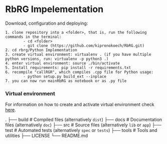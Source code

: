 # RbRG Impelementation
Download, configuration and deploying:

    1. clone repository into a <folder>, that is, run the following commands in the terminal:
            - cd <folder>
            - git clone (https://github.com/kipronokoech/RbRG.git)
    2. cd rbrg/Python Implementation
    3. create virtual environment: virtualenv . (if you have multiple python versions, run: virtualenv -p python3 .)
    4. enter virtual environment: source ./bin/activate
    5. Install requirements: pip install -r requirements.txt 
    6. recompile "callRGR", which compiles .cpp file for Python usage:
            - python setup.py build_ext --inplace
    7. you can now run mainRbRG as notebook or as .py file
    
### Virtual environment 
For information on how to create and activate virtual environment check [here](https://uoa-eresearch.github.io/eresearch-cookbook/recipe/2014/11/26/python-virtual-env/).

 .
    ├── build                   # Compiled files (alternatively `dist`)
    ├── docs                    # Documentation files (alternatively `doc`)
    ├── src                     # Source files (alternatively `lib` or `app`)
    ├── test                    # Automated tests (alternatively `spec` or `tests`)
    ├── tools                   # Tools and utilities
    ├── LICENSE
    └── README.md
